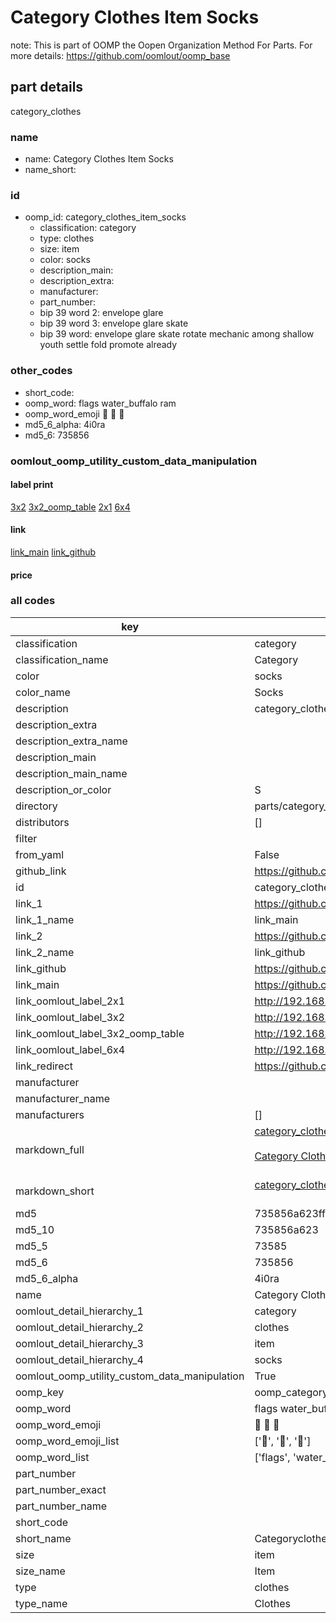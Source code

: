 # Category Clothes Item Socks  

note: This is part of OOMP the Oopen Organization Method For Parts. For more details: https://github.com/oomlout/oomp_base

##  part details
  



category_clothes



### name
* name: Category Clothes Item Socks
* name_short: 
### id
* oomp_id: category_clothes_item_socks
  * classification: category
  * type: clothes
  * size: item
  * color: socks
  * description_main: 
  * description_extra: 
  * manufacturer: 
  * part_number: 
  * bip 39 word 2: envelope glare
  * bip 39 word 3: envelope glare skate
  * bip 39 word: envelope glare skate rotate mechanic among shallow youth settle fold promote already

### other_codes
* short_code: 
* oomp_word: flags water_buffalo ram
* oomp_word_emoji :flags: :water_buffalo: :ram:
* md5_6_alpha: 4i0ra
* md5_6: 735856






### oomlout_oomp_utility_custom_data_manipulation
#### label print
[3x2](http://192.168.1.245:1112/?label=oomp%204i0ra)
[3x2_oomp_table](http://192.168.1.108:1112/?label=oomp%204i0ra)
[2x1](http://192.168.1.242:1112/?label=oomp%204i0ra)
[6x4](http://192.168.1.55:1112/?label=oomp%204i0ra)    

#### link

[link_main](https://github.com/oomlout/oomlout_oomp_version_1_messy/tree/main/parts/category_clothes_item_socks) [link_github](https://github.com/oomlout/oomlout_oomp_version_1_messy/tree/main/parts/category_clothes_item_socks)                             

#### price







### all codes 
| key | value |  
| --- | --- |  
| classification | category |  
| classification_name | Category |  
| color | socks |  
| color_name | Socks |  
| description | category_clothes |  
| description_extra |  |  
| description_extra_name |  |  
| description_main |  |  
| description_main_name |  |  
| description_or_color | S  |  
| directory | parts/category_clothes_item_socks |  
| distributors | [] |  
| filter |  |  
| from_yaml | False |  
| github_link | https://github.com/oomlout/oomlout_oomp_part_src/tree/main/parts/category_clothes_item_socks |  
| id | category_clothes_item_socks |  
| link_1 | https://github.com/oomlout/oomlout_oomp_version_1_messy/tree/main/parts/category_clothes_item_socks |  
| link_1_name | link_main |  
| link_2 | https://github.com/oomlout/oomlout_oomp_version_1_messy/tree/main/parts/category_clothes_item_socks |  
| link_2_name | link_github |  
| link_github | https://github.com/oomlout/oomlout_oomp_version_1_messy/tree/main/parts/category_clothes_item_socks |  
| link_main | https://github.com/oomlout/oomlout_oomp_version_1_messy/tree/main/parts/category_clothes_item_socks |  
| link_oomlout_label_2x1 | http://192.168.1.242:1112/?label=oomp%204i0ra |  
| link_oomlout_label_3x2 | http://192.168.1.245:1112/?label=oomp%204i0ra |  
| link_oomlout_label_3x2_oomp_table | http://192.168.1.108:1112/?label=oomp%204i0ra |  
| link_oomlout_label_6x4 | http://192.168.1.55:1112/?label=oomp%204i0ra |  
| link_redirect | https://github.com/oomlout/oomlout_oomp_version_1_messy/tree/main/parts/category_clothes_item_socks |  
| manufacturer |  |  
| manufacturer_name |  |  
| manufacturers | [] |  
| markdown_full | [category_clothes_item_socks](none)<br>[](none)<br>[Category Clothes Item Socks](none)<br><br> |  
| markdown_short | [category_clothes_item_socks](none)<br><br> |  
| md5 | 735856a623ff78a01fc51bc39418b25e |  
| md5_10 | 735856a623 |  
| md5_5 | 73585 |  
| md5_6 | 735856 |  
| md5_6_alpha | 4i0ra |  
| name | Category Clothes Item Socks |  
| oomlout_detail_hierarchy_1 | category |  
| oomlout_detail_hierarchy_2 | clothes |  
| oomlout_detail_hierarchy_3 | item |  
| oomlout_detail_hierarchy_4 | socks |  
| oomlout_oomp_utility_custom_data_manipulation | True |  
| oomp_key | oomp_category_clothes_item_socks |  
| oomp_word | flags water_buffalo ram |  
| oomp_word_emoji | :flags: :water_buffalo: :ram: |  
| oomp_word_emoji_list | [':flags:', ':water_buffalo:', ':ram:'] |  
| oomp_word_list | ['flags', 'water_buffalo', 'ram'] |  
| part_number |  |  
| part_number_exact |  |  
| part_number_name |  |  
| short_code |  |  
| short_name | Categoryclothes |  
| size | item |  
| size_name | Item |  
| type | clothes |  
| type_name | Clothes |  
